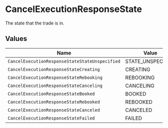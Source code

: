 # CancelExecutionResponseState

The state that the trade is in.


## Values

| Name                                           | Value                                          |
| ---------------------------------------------- | ---------------------------------------------- |
| `CancelExecutionResponseStateStateUnspecified` | STATE_UNSPECIFIED                              |
| `CancelExecutionResponseStateCreating`         | CREATING                                       |
| `CancelExecutionResponseStateRebooking`        | REBOOKING                                      |
| `CancelExecutionResponseStateCanceling`        | CANCELING                                      |
| `CancelExecutionResponseStateBooked`           | BOOKED                                         |
| `CancelExecutionResponseStateRebooked`         | REBOOKED                                       |
| `CancelExecutionResponseStateCanceled`         | CANCELED                                       |
| `CancelExecutionResponseStateFailed`           | FAILED                                         |